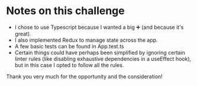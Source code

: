 # Notes on this challenge

* I chose to use Typescript because I wanted a big ➕ (and because it's great).
* I also implemented Redux to manage state across the app.
* A few basic tests can be found in App.test.ts
* Certain things could have perhaps been simplified by ignoring certain linter rules (like disabling exhaustive dependencies in a useEffect hook), but in this case I opted to follow all the rules.

Thank you very much for the opportunity and the consideration!
